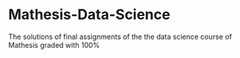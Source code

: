 # Mathesis-Data-Science
The solutions of final assignments of the the data science course of Mathesis graded with 100%
